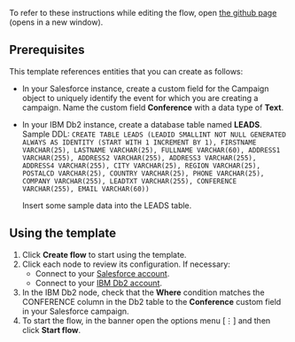 To refer to these instructions while editing the flow, open [the github page](https://github.com/ot4i/app-connect-templates/blob/master/resources/markdown/Populate%20a%20Salesforce%20campaign%20with%20leads%20captured%20in%20IBM%20Db2_instructions.md) (opens in a new window). 

## Prerequisites

This template references entities that you can create as follows:

- In your Salesforce instance, create a custom field for the Campaign object to uniquely identify the event for which you are creating a campaign. Name the custom field **Conference** with a data type of **Text**.
- In your IBM Db2 instance, create a database table named **LEADS**.  Sample DDL:
  `CREATE TABLE LEADS (LEADID SMALLINT NOT NULL GENERATED ALWAYS AS IDENTITY (START WITH 1 INCREMENT BY 1), FIRSTNAME VARCHAR(25), LASTNAME VARCHAR(25), FULLNAME VARCHAR(60), ADDRESS1 VARCHAR(255), ADDRESS2 VARCHAR(255), ADDRESS3 VARCHAR(255), ADDRESS4 VARCHAR(255), CITY VARCHAR(25), REGION VARCHAR(25), POSTALCD VARCHAR(25), COUNTRY VARCHAR(25), PHONE VARCHAR(25), COMPANY VARCHAR(255), LEADTXT VARCHAR(255), CONFERENCE VARCHAR(255), EMAIL VARCHAR(60))`

  Insert some sample data into the LEADS table.


## Using the template

1. Click **Create flow** to start using the template.
1. Click each node to review its configuration. If necessary:
   - Connect to your [Salesforce account](https://developer.ibm.com/integration/docs/app-connect/how-to-guides-for-apps/use-ibm-app-connect-salesforce/).
   - Connect to your [IBM Db2 account](https://developer.ibm.com/integration/docs/app-connect/how-to-guides-for-apps/use-ibm-app-connect-ibm-db2/).
1. In the IBM Db2 node, check that the **Where** condition matches the CONFERENCE column in the Db2 table to the **Conference** custom field in your Salesforce campaign.
1. To start the flow, in the banner open the options menu [&#8942;] and then click **Start flow**.
